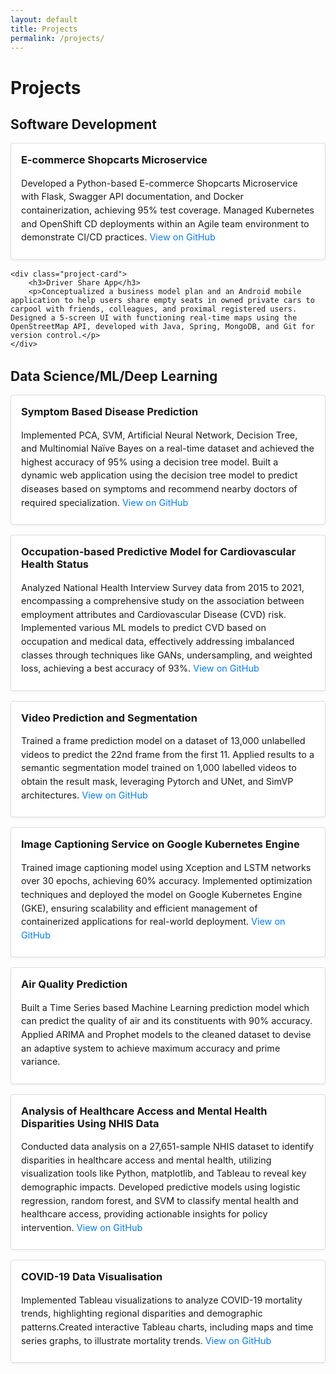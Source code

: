 ```yaml
---
layout: default
title: Projects
permalink: /projects/
---
```


# Projects

<div class="project-section">
    <h2>Software Development</h2>
    <div class="project-card">
        <h3>E-commerce Shopcarts Microservice</h3>
        <p>Developed a Python-based E-commerce Shopcarts Microservice with Flask, Swagger API documentation, and Docker containerization, achieving 95% test coverage. Managed Kubernetes and OpenShift CD deployments within an Agile team environment to demonstrate CI/CD practices. <a href="https://github.com/JainiPriya/shopcarts" target="_blank">View on GitHub</a></p>
    </div>

    <div class="project-card">
        <h3>Driver Share App</h3>
        <p>Conceptualized a business model plan and an Android mobile application to help users share empty seats in owned private cars to carpool with friends, colleagues, and proximal registered users. Designed a 5-screen UI with functioning real-time maps using the OpenStreetMap API, developed with Java, Spring, MongoDB, and Git for version control.</p>
    </div>
</div>

<div class="project-section">
    <h2>Data Science/ML/Deep Learning</h2>
    <div class="project-card">
        <h3>Symptom Based Disease Prediction</h3>
        <p>Implemented PCA, SVM, Artificial Neural Network, Decision Tree, and Multinomial Naïve Bayes on a real-time dataset and achieved the highest accuracy of 95% using a decision tree model. Built a dynamic web application using the decision tree model to predict diseases based on symptoms and recommend nearby doctors of required specialization. <a href="https://github.com/JainiPriya/Disease-Prediction-System" target="_blank">View on GitHub</a></p>
    </div>
    <div class="project-card">
        <h3>Occupation-based Predictive Model for Cardiovascular Health Status</h3>
        <p>Analyzed National Health Interview Survey data from 2015 to 2021, encompassing a comprehensive study on the association between employment attributes and Cardiovascular Disease (CVD) risk. Implemented various ML models to predict CVD based on occupation and medical data, effectively addressing imbalanced classes through techniques like GANs, undersampling, and weighted loss, achieving a best accuracy of 93%. <a href="https://github.com/JainiPriya/Occupation-based-CVD-prediction" target="_blank">View on GitHub</a></p>
    </div>
    <div class="project-card">
        <h3>Video Prediction and Segmentation</h3>
        <p>Trained a frame prediction model on a dataset of 13,000 unlabelled videos to predict the 22nd frame from the first 11. Applied results to a semantic segmentation model trained on 1,000 labelled videos to obtain the result mask, leveraging Pytorch and UNet, and SimVP architectures. <a href="https://github.com/JainiPriya/Video-prediction" target="_blank">View on GitHub</a></p>
    </div>
    <div class="project-card">
        <h3>Image Captioning Service on Google Kubernetes Engine</h3>
        <p>Trained image captioning model using Xception and LSTM networks over 30 epochs, achieving 60% accuracy. Implemented optimization techniques and deployed the model on Google Kubernetes Engine (GKE), ensuring scalability and efficient management of containerized applications for real-world deployment.
        <a href="https://github.com/JainiPriya/Covid19-Data-Visualization" target="_blank">View on GitHub</a></p>
    </div>
    <div class="project-card">
        <h3>Air Quality Prediction</h3>
        <p>Built a Time Series based Machine Learning prediction model which can predict the quality of air and its constituents with 90% accuracy. Applied ARIMA and Prophet models to the cleaned dataset to devise an adaptive system to achieve maximum accuracy and prime variance.</p>
    </div>
    <div class="project-card">
        <h3>Analysis of Healthcare Access and Mental Health Disparities Using NHIS Data</h3>
        <p>Conducted data analysis on a 27,651-sample NHIS dataset to identify disparities in healthcare access and mental health, utilizing visualization tools like Python, matplotlib, and Tableau to reveal key demographic impacts. Developed predictive models using logistic regression, random forest, and SVM to classify mental health and healthcare access, providing actionable insights for policy intervention. <a href="https://github.com/JainiPriya/NHIS-data-analysis" target="_blank">View on GitHub</a></p>
    </div>
    <div class="project-card">
        <h3>COVID-19 Data Visualisation</h3>
        <p>Implemented Tableau visualizations to analyze COVID-19 mortality trends, highlighting regional disparities and demographic patterns.Created interactive Tableau charts, including maps and time series graphs, to illustrate mortality trends. <a href="https://github.com/JainiPriya/Covid19-Data-Visualization" target="_blank">View on GitHub</a></p>
    </div>
</div>

<style>
.project-section {
    margin-bottom: 2rem;
}

.project-card {
    background: #fff;
    border: 1px solid #ddd;
    border-radius: 4px;
    padding: 1rem;
    margin-bottom: 1rem;
    box-shadow: 0 2px 4px rgba(0, 0, 0, 0.05);
}

.project-card h3 {
    margin-top: 0;
}

.project-card p {
    font-size: 0.9rem;
    margin-bottom: 0.5rem;
    line-height: 1.5;
}

.project-card a {
    color: #007bff;
    text-decoration: none;
}

.project-card a:hover {
    text-decoration: underline;
}
</style>

